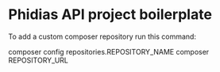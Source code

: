 # Phidias API project boilerplate

To add a custom composer repository run this command:

composer config repositories.REPOSITORY_NAME composer REPOSITORY_URL